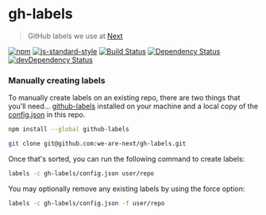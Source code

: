 # gh-labels

> GitHub labels we use at [Next](http://www.wearenext.co.za/)

[![npm](http://img.shields.io/npm/v/@next/gh-labels.svg?style=flat)](https://www.npmjs.com/package/@next/gh-labels)
[![js-standard-style](https://img.shields.io/badge/code%20style-standard-brightgreen.svg?style=flat)](https://github.com/feross/standard)
[![Build Status](https://travis-ci.org/we-are-next/gh-labels.svg?branch=master)](https://travis-ci.org/we-are-next/gh-labels)
[![Dependency Status](https://david-dm.org/we-are-next/gh-labels.svg)](https://david-dm.org/we-are-next/gh-labels)
[![devDependency Status](https://david-dm.org/we-are-next/gh-labels/dev-status.svg)](https://david-dm.org/we-are-next/gh-labels#info=devDependencies)

### Manually creating labels

To manually create labels on an existing repo, there are two things that you'll
need... [github-labels](https://www.npmjs.com/package/github-labels) installed
on your machine and a local copy of the
[config.json](https://github.com/we-are-next/gh-labels/blob/master/config.json)
in this repo.

```sh
npm install --global github-labels
```

```sh
git clone git@github.com:we-are-next/gh-labels.git
```

Once that's sorted, you can run the following command to create labels:

```sh
labels -c gh-labels/config.json user/repo
```

You may optionally remove any existing labels by using the force option:

```sh
labels -c gh-labels/config.json -f user/repo
```
